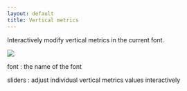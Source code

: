 ```yaml
---
layout: default
title: Vertical metrics
---
```


Interactively modify vertical metrics in the current font.

![](images/font/verticalMetrics.png)

font
: the name of the font

sliders
: adjust individual vertical metrics values interactively
